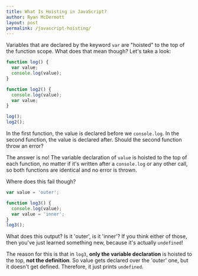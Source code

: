 ```yaml
---
title: What Is Hoisting in JavaScript?
author: Ryan McDermott
layout: post
permalink: /javascript-hoisting/
---
```

Variables that are declared by the keyword `var` are "hoisted" to the top of the function scope. What does that mean though? Let's take a look:

```js
function log() {
  var value;
  console.log(value);
}

function log2() {
  console.log(value);
  var value;
}

log();
log2();
```

In the first function, the value is declared before we `console.log`. In the second function, the value is declared after. Should the second function throw an error?

The answer is no! The variable declaration of `value` is hoisted to the top of each function, no matter if it's written after a `console.log` or any other call, so both functions are identical and no error is thrown.

Where does this fail though?

```js
var value = 'outer';

function log3() {
  console.log(value);
  var value = 'inner';
}
log3();
```

What does this output? Is it 'outer', is it 'inner'? If you think either of those, then you've just learned something new, because it's actually `undefined`!

The reason for this is that in `log3`, **only the variable declaration** is hoisted to the top, **not the definition**. So value gets declared over the 'outer' one, but it doesn't get defined. Therefore, it just prints `undefined`.
